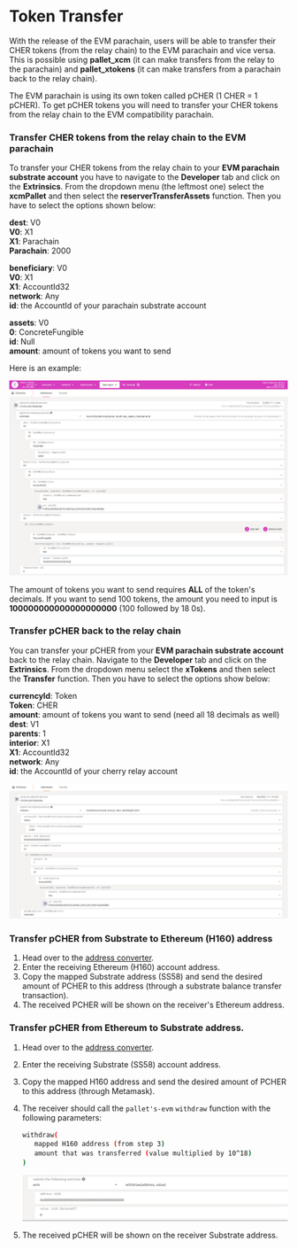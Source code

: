 # Token Transfer

With the release of the EVM parachain, users will be able to transfer their CHER tokens (from the relay chain) to the EVM parachain and vice versa. This is possible using **pallet\_xcm** (it can make transfers from the relay to the parachain) and **pallet\_xtokens** (it can make transfers from a parachain back to the relay chain).

The EVM parachain is using its own token called pCHER (1 CHER = 1 pCHER). To get pCHER tokens you will need to transfer your CHER tokens from the relay chain to the EVM compatibility parachain.

### Transfer CHER tokens from the relay chain to the EVM parachain

To transfer your CHER tokens from the relay chain to your **EVM parachain substrate account** you have to navigate to the **Developer** tab and click on the **Extrinsics**. From the dropdown menu (the leftmost one) select the **xcmPallet** and then select the **reserverTransferAssets** function. Then you have to select the options shown below:

**dest**: V0\
**V0**: X1\
**X1**: Parachain\
**Parachain**: 2000

**beneficiary**: V0\
**V0**: X1\
**X1**: AccountId32\
**network**: Any\
**id**: the AccountId of your parachain substrate account

**assets**: V0\
**0**: ConcreteFungible\
**id**: Null\
**amount**: amount of tokens you want to send

Here is an example:

![xcm token transfer](../../../.gitbook/assets/evmXcmTransfer.png)

The amount of tokens you want to send requires **ALL** of the token's decimals. If you want to send 100 tokens, the amount you need to input is **100000000000000000000** (100 followed by 18 0s).

### Transfer pCHER back to the relay chain

You can transfer your pCHER from your **EVM parachain substrate account** back to the relay chain. Navigate to the **Developer** tab and click on the **Extrinsics**. From the dropdown menu select the **xTokens** and then select the **Transfer** function. Then you have to select the options show below:

**currencyId**: Token\
**Token**: CHER\
**amount**: amount of tokens you want to send (need all 18 decimals as well)\
**dest**: V1\
**parents**: 1\
**interior**: X1\
**X1**: AccountId32\
**network**: Any\
**id**: the AccountId of your cherry relay account

![xTokens transfer](../../../.gitbook/assets/xtokensTransfer.png)

### Transfer pCHER from Substrate to Ethereum (H160) address

1. Head over to the [address converter](https://converter.cherrylabs.org/).
2. Enter the receiving Ethereum (H160) account address.
3. Copy the mapped Substrate address (SS58) and send the desired amount of PCHER to this address (through a substrate balance transfer transaction).
4. The received PCHER will be shown on the receiver's Ethereum address.

### Transfer pCHER from Ethereum to Substrate address.

1. Head over to the [address converter](https://converter.cherrylabs.org/).
2. Enter the receiving Substrate (SS58) account address.
3. Copy the mapped H160 address and send the desired amount of PCHER to this address (through Metamask).
4.  The receiver should call the `pallet's-evm` `withdraw` function with the following parameters:

    ```bash
    withdraw(
       mapped H160 address (from step 3)
       amount that was transferred (value multiplied by 10^18)
    )
    ```

    ![pallet's-evm withdraw function](../../../.gitbook/assets/withdrawPalletEvm.png)
5. The received pCHER will be shown on the receiver Substrate address.
